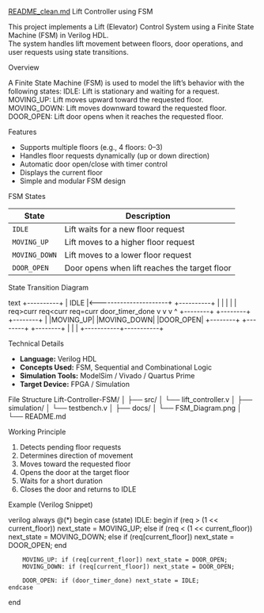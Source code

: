 [README_clean.md](https://github.com/user-attachments/files/23268226/README_clean.md)
 Lift Controller using FSM

This project implements a Lift (Elevator) Control System using a Finite State Machine (FSM) in Verilog HDL.  
The system handles lift movement between floors, door operations, and user requests using state transitions.

 Overview

A Finite State Machine (FSM) is used to model the lift’s behavior with the following states:
IDLE: Lift is stationary and waiting for a request.
MOVING_UP: Lift moves upward toward the requested floor.
MOVING_DOWN: Lift moves downward toward the requested floor.
DOOR_OPEN: Lift door opens when it reaches the requested floor.

 Features

- Supports multiple floors (e.g., 4 floors: 0–3)
- Handles floor requests dynamically (up or down direction)
- Automatic door open/close with timer control
- Displays the current floor
- Simple and modular FSM design

 FSM States

| State | Description |
|--------|--------------|
| `IDLE` | Lift waits for a new floor request |
| `MOVING_UP` | Lift moves to a higher floor request |
| `MOVING_DOWN` | Lift moves to a lower floor request |
| `DOOR_OPEN` | Door opens when lift reaches the target floor |

 State Transition Diagram

text
        +----------+
        |   IDLE   |<----------------------+
        +----------+                       |
           |   |   |                       |
     req>curr req<curr req=curr        door_timer_done
           v   v   v                       ^
     +--------+  +--------+  +--------+    |
     |MOVING_UP|  |MOVING_DOWN|  |DOOR_OPEN|
     +--------+  +--------+  +--------+
           |           |           |
           +-----------+-----------+

 Technical Details

- **Language:** Verilog HDL  
- **Concepts Used:** FSM, Sequential and Combinational Logic  
- **Simulation Tools:** ModelSim / Vivado / Quartus Prime  
- **Target Device:** FPGA / Simulation  

 File Structure
Lift-Controller-FSM/
│
├── src/
│   └── lift_controller.v
│
├── simulation/
│   └── testbench.v
│
├── docs/
│   └── FSM_Diagram.png
│
└── README.md

 Working Principle

1. Detects pending floor requests  
2. Determines direction of movement  
3. Moves toward the requested floor  
4. Opens the door at the target floor  
5. Waits for a short duration  
6. Closes the door and returns to IDLE  

Example (Verilog Snippet)

verilog
always @(*) begin
    case (state)
        IDLE: begin
            if (req > (1 << current_floor)) next_state = MOVING_UP;
            else if (req < (1 << current_floor)) next_state = MOVING_DOWN;
            else if (req[current_floor]) next_state = DOOR_OPEN;
        end

        MOVING_UP: if (req[current_floor]) next_state = DOOR_OPEN;
        MOVING_DOWN: if (req[current_floor]) next_state = DOOR_OPEN;

        DOOR_OPEN: if (door_timer_done) next_state = IDLE;
    endcase
end
